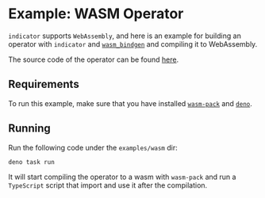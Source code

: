 # Example: WASM Operator

`indicator` supports `WebAssembly`, and here is an example for building an
operator with `indicator` and
[`wasm_bindgen`](https://crates.io/crates/wasm-bindgen) and compiling it to
WebAssembly.

The source code of the operator can be found [here](../src/wasm.rs).

## Requirements

To run this example, make sure that you have installed
[`wasm-pack`](https://rustwasm.github.io/wasm-pack/installer/) and
[`deno`](https://deno.com/).

## Running

Run the following code under the `examples/wasm` dir:

```bash
deno task run
```

It will start compiling the operator to a wasm with `wasm-pack` and run a
`TypeScript` script that import and use it after the compilation.

